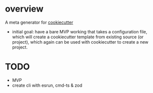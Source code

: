 # overview

A meta generator for [cookiecutter](https://github.com/cookiecutter/cookiecutter)

- initial goal: have a bare MVP working that takes a configuration file, which will create a cookiecutter template from existing source (or project), which again can be used with cookiecutter to create a new project.

# TODO

- MVP
- create cli with esrun, cmd-ts & zod
